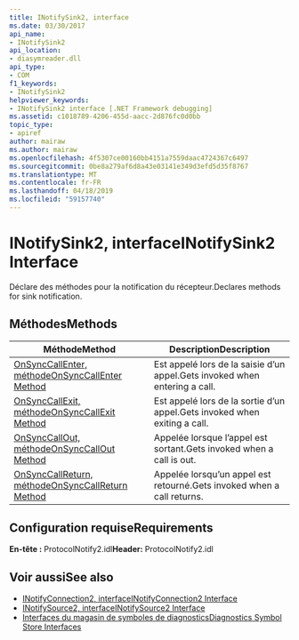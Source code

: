 ```yaml
---
title: INotifySink2, interface
ms.date: 03/30/2017
api_name:
- INotifySink2
api_location:
- diasymreader.dll
api_type:
- COM
f1_keywords:
- INotifySink2
helpviewer_keywords:
- INotifySink2 interface [.NET Framework debugging]
ms.assetid: c1018789-4206-455d-aacc-2d876fc0d0bb
topic_type:
- apiref
author: mairaw
ms.author: mairaw
ms.openlocfilehash: 4f5307ce00160bb4151a7559daac4724367c6497
ms.sourcegitcommit: 0be8a279af6d8a43e03141e349d3efd5d35f8767
ms.translationtype: MT
ms.contentlocale: fr-FR
ms.lasthandoff: 04/18/2019
ms.locfileid: "59157740"
---
```

# <a name="inotifysink2-interface"></a><span data-ttu-id="aedc1-102">INotifySink2, interface</span><span class="sxs-lookup"><span data-stu-id="aedc1-102">INotifySink2 Interface</span></span>
<span data-ttu-id="aedc1-103">Déclare des méthodes pour la notification du récepteur.</span><span class="sxs-lookup"><span data-stu-id="aedc1-103">Declares methods for sink notification.</span></span>  
  
## <a name="methods"></a><span data-ttu-id="aedc1-104">Méthodes</span><span class="sxs-lookup"><span data-stu-id="aedc1-104">Methods</span></span>  
  
|<span data-ttu-id="aedc1-105">Méthode</span><span class="sxs-lookup"><span data-stu-id="aedc1-105">Method</span></span>|<span data-ttu-id="aedc1-106">Description</span><span class="sxs-lookup"><span data-stu-id="aedc1-106">Description</span></span>|  
|------------|-----------------|  
|[<span data-ttu-id="aedc1-107">OnSyncCallEnter, méthode</span><span class="sxs-lookup"><span data-stu-id="aedc1-107">OnSyncCallEnter Method</span></span>](../../../../docs/framework/unmanaged-api/diagnostics/inotifysink2-onsynccallenter-method.md)|<span data-ttu-id="aedc1-108">Est appelé lors de la saisie d’un appel.</span><span class="sxs-lookup"><span data-stu-id="aedc1-108">Gets invoked when entering a call.</span></span>|  
|[<span data-ttu-id="aedc1-109">OnSyncCallExit, méthode</span><span class="sxs-lookup"><span data-stu-id="aedc1-109">OnSyncCallExit Method</span></span>](../../../../docs/framework/unmanaged-api/diagnostics/inotifysink2-onsynccallexit-method.md)|<span data-ttu-id="aedc1-110">Est appelé lors de la sortie d’un appel.</span><span class="sxs-lookup"><span data-stu-id="aedc1-110">Gets invoked when exiting a call.</span></span>|  
|[<span data-ttu-id="aedc1-111">OnSyncCallOut, méthode</span><span class="sxs-lookup"><span data-stu-id="aedc1-111">OnSyncCallOut Method</span></span>](../../../../docs/framework/unmanaged-api/diagnostics/inotifysink2-onsynccallout-method.md)|<span data-ttu-id="aedc1-112">Appelée lorsque l’appel est sortant.</span><span class="sxs-lookup"><span data-stu-id="aedc1-112">Gets invoked when a call is out.</span></span>|  
|[<span data-ttu-id="aedc1-113">OnSyncCallReturn, méthode</span><span class="sxs-lookup"><span data-stu-id="aedc1-113">OnSyncCallReturn Method</span></span>](../../../../docs/framework/unmanaged-api/diagnostics/inotifysink2-onsynccallreturn-method.md)|<span data-ttu-id="aedc1-114">Appelée lorsqu’un appel est retourné.</span><span class="sxs-lookup"><span data-stu-id="aedc1-114">Gets invoked when a call returns.</span></span>|  
  
## <a name="requirements"></a><span data-ttu-id="aedc1-115">Configuration requise</span><span class="sxs-lookup"><span data-stu-id="aedc1-115">Requirements</span></span>  
 <span data-ttu-id="aedc1-116">**En-tête :** ProtocolNotify2.idl</span><span class="sxs-lookup"><span data-stu-id="aedc1-116">**Header:** ProtocolNotify2.idl</span></span>  
  
## <a name="see-also"></a><span data-ttu-id="aedc1-117">Voir aussi</span><span class="sxs-lookup"><span data-stu-id="aedc1-117">See also</span></span>

- [<span data-ttu-id="aedc1-118">INotifyConnection2, interface</span><span class="sxs-lookup"><span data-stu-id="aedc1-118">INotifyConnection2 Interface</span></span>](../../../../docs/framework/unmanaged-api/diagnostics/inotifyconnection2-interface.md)
- [<span data-ttu-id="aedc1-119">INotifySource2, interface</span><span class="sxs-lookup"><span data-stu-id="aedc1-119">INotifySource2 Interface</span></span>](../../../../docs/framework/unmanaged-api/diagnostics/inotifysource2-interface.md)
- [<span data-ttu-id="aedc1-120">Interfaces du magasin de symboles de diagnostics</span><span class="sxs-lookup"><span data-stu-id="aedc1-120">Diagnostics Symbol Store Interfaces</span></span>](../../../../docs/framework/unmanaged-api/diagnostics/diagnostics-symbol-store-interfaces.md)
